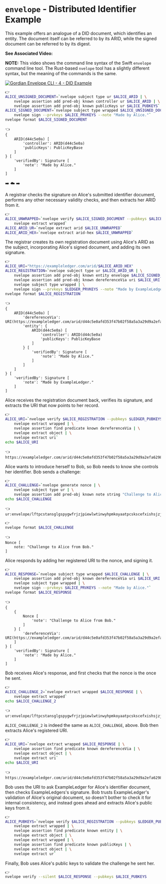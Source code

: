 # `envelope` - Distributed Identifier Example

This example offers an analogue of a DID document, which identifies an entity. The document itself can be referred to by its ARID, while the signed document can be referred to by its digest.

**See Associated Video:**

**NOTE:** This video shows the command line syntax of the Swift `envelope` command line tool. The Rust-based `nvelope` tool has a slightly different syntax, but the meaning of the commands is the same.

[![Gordian Envelope CLI - 4 - DID Example](https://img.youtube.com/vi/Dvs2CT60_uI/mqdefault.jpg)](https://www.youtube.com/watch?v=Dvs2CT60_uI)


```bash
👉
ALICE_UNSIGNED_DOCUMENT=`nvelope subject type ur $ALICE_ARID | \
    nvelope assertion add pred-obj known controller ur $ALICE_ARID | \
    nvelope assertion add pred-obj known publicKeys ur $ALICE_PUBKEYS`
ALICE_SIGNED_DOCUMENT=`nvelope subject type wrapped $ALICE_UNSIGNED_DOCUMENT | \
    nvelope sign --prvkeys $ALICE_PRVKEYS --note "Made by Alice."`
nvelope format $ALICE_SIGNED_DOCUMENT
```

```
👈
{
    ARID(d44c5e0a) [
        'controller': ARID(d44c5e0a)
        'publicKeys': PublicKeyBase
    ]
} [
    'verifiedBy': Signature [
        'note': "Made by Alice."
    ]
]
```

➡️ ☁️ ➡️

A registrar checks the signature on Alice's submitted identifier document, performs any other necessary validity checks, and then extracts her ARID from it.

```bash
👉
ALICE_UNWRAPPED=`nvelope verify $ALICE_SIGNED_DOCUMENT --pubkeys $ALICE_PUBKEYS | \
    nvelope extract wrapped`
ALICE_ARID_UR=`nvelope extract arid $ALICE_UNWRAPPED`
ALICE_ARID_HEX=`nvelope extract arid-hex $ALICE_UNWRAPPED`
```

The registrar creates its own registration document using Alice's ARID as the subject, incorporating Alice's signed document, and adding its own signature.

```bash
👉
ALICE_URI="https://exampleledger.com/arid/$ALICE_ARID_HEX"
ALICE_REGISTRATION=`nvelope subject type ur $ALICE_ARID_UR | \
    nvelope assertion add pred-obj known entity envelope $ALICE_SIGNED_DOCUMENT | \
    nvelope assertion add pred-obj known dereferenceVia uri $ALICE_URI | \
    nvelope subject type wrapped | \
    nvelope sign --prvkeys $LEDGER_PRVKEYS --note "Made by ExampleLedger."`
nvelope format $ALICE_REGISTRATION
```

```
👈
{
    ARID(d44c5e0a) [
        'dereferenceVia': URI(https://exampleledger.com/arid/d44c5e0afd353f47b02f58a5a3a29d9a2efa6298692f896cd2923268599a0d0f)
        'entity': {
            ARID(d44c5e0a) [
                'controller': ARID(d44c5e0a)
                'publicKeys': PublicKeyBase
            ]
        } [
            'verifiedBy': Signature [
                'note': "Made by Alice."
            ]
        ]
    ]
} [
    'verifiedBy': Signature [
        'note': "Made by ExampleLedger."
    ]
]
```

Alice receives the registration document back, verifies its signature, and extracts the URI that now points to her record.

```bash
👉
ALICE_URI=`nvelope verify $ALICE_REGISTRATION --pubkeys $LEDGER_PUBKEYS | \
    nvelope extract wrapped | \
    nvelope assertion find predicate known dereferenceVia | \
    nvelope extract object | \
    nvelope extract uri`
echo $ALICE_URI
```

```
👈
https://exampleledger.com/arid/d44c5e0afd353f47b02f58a5a3a29d9a2efa6298692f896cd2923268599a0d0f
```

Alice wants to introduce herself to Bob, so Bob needs to know she controls her identifier. Bob sends a challenge:

```bash
👉
ALICE_CHALLENGE=`nvelope generate nonce | \
    nvelope subject type ur | \
    nvelope assertion add pred-obj known note string "Challenge to Alice from Bob."`
echo $ALICE_CHALLENGE
```

```
👈
ur:envelope/lftpcstansglgspygwfrjzjpiewlwtinwyhpmkoyaatpcskscefxishsjzjzihjtioihcxjyjlcxfpjziniaihcxiyjpjljncxfwjliddmqdetdsta
```

```bash
👉
nvelope format $ALICE_CHALLENGE
```

```
👈
Nonce [
    note: "Challenge to Alice from Bob."
]
```

Alice responds by adding her registered URI to the nonce, and signing it.

```bash
👉
ALICE_RESPONSE=`nvelope subject type wrapped $ALICE_CHALLENGE | \
    nvelope assertion add pred-obj known dereferenceVia uri $ALICE_URI | \
    nvelope subject type wrapped | \
    nvelope sign --prvkeys $ALICE_PRVKEYS --note "Made by Alice."`
nvelope format $ALICE_RESPONSE
```

```
👈
{
    {
        Nonce [
            'note': "Challenge to Alice from Bob."
        ]
    } [
        'dereferenceVia': URI(https://exampleledger.com/arid/d44c5e0afd353f47b02f58a5a3a29d9a2efa6298692f896cd2923268599a0d0f)
    ]
} [
    'verifiedBy': Signature [
        'note': "Made by Alice."
    ]
]
```

Bob receives Alice's response, and first checks that the nonce is the once he sent.
```bash
👉
ALICE_CHALLENGE_2=`nvelope extract wrapped $ALICE_RESPONSE | \
    nvelope extract wrapped`
echo $ALICE_CHALLENGE_2
```

```
👈
ur:envelope/lftpcstansglgspygwfrjzjpiewlwtinwyhpmkoyaatpcskscefxishsjzjzihjtioihcxjyjlcxfpjziniaihcxiyjpjljncxfwjliddmqdetdsta
```

`ALICE_CHALLENGE_2` is indeed the same as `ALICE_CHALLENGE`, above. Bob then extracts Alice's registered URI.

```bash
👉
ALICE_URI=`nvelope extract wrapped $ALICE_RESPONSE | \
    nvelope assertion find predicate known dereferenceVia | \
    nvelope extract object | \
    nvelope extract uri`
echo $ALICE_URI
```

```
👈
https://exampleledger.com/arid/d44c5e0afd353f47b02f58a5a3a29d9a2efa6298692f896cd2923268599a0d0f
```

Bob uses the URI to ask ExampleLedger for Alice's identifier document, then checks ExampleLedgers's signature. Bob trusts ExampleLedger's validation of Alice's original document, so doesn't bother to check it for internal consistency, and instead goes ahead and extracts Alice's public keys from it.

```bash
👉
ALICE_PUBKEYS=`nvelope verify $ALICE_REGISTRATION --pubkeys $LEDGER_PUBKEYS | \
    nvelope extract wrapped | \
    nvelope assertion find predicate known entity | \
    nvelope extract object | \
    nvelope extract wrapped | \
    nvelope assertion find predicate known publicKeys | \
    nvelope extract object | \
    nvelope extract ur`
```

Finally, Bob uses Alice's public keys to validate the challenge he sent her.

```bash
👉
nvelope verify --silent $ALICE_RESPONSE --pubkeys $ALICE_PUBKEYS
```
